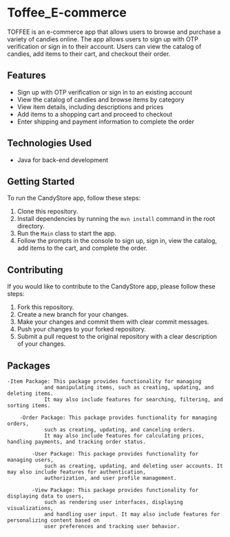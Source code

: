 # Toffee_E-commerce


TOFFEE is an e-commerce app that allows users to browse and purchase a variety of candies online. The app allows users to sign up with OTP verification or sign in to their account. Users can view the catalog of candies, add items to their cart, and checkout their order.

## Features

- Sign up with OTP verification or sign in to an existing account
- View the catalog of candies and browse items by category
- View item details, including descriptions and prices
- Add items to a shopping cart and proceed to checkout
- Enter shipping and payment information to complete the order


## Technologies Used

- Java for back-end development

## Getting Started

To run the CandyStore app, follow these steps:

1. Clone this repository.
2. Install dependencies by running the `mvn install` command in the root directory.
3. Run the `Main` class to start the app.
4. Follow the prompts in the console to sign up, sign in, view the catalog, add items to the cart, and complete the order.

## Contributing

If you would like to contribute to the CandyStore app, please follow these steps:

1. Fork this repository.
2. Create a new branch for your changes.
3. Make your changes and commit them with clear commit messages.
4. Push your changes to your forked repository.
5. Submit a pull request to the original repository with a clear description of your changes.

##	Packages 
    -Item Package: This package provides functionality for managing 
				and manipulating items, such as creating, updating, and deleting items.
				It may also include features for searching, filtering, and sorting items.

		-Order Package: This package provides functionality for managing orders, 
				such as creating, updating, and canceling orders. 
				It may also include features for calculating prices, handling payments, and tracking order status.

			-User Package: This package provides functionality for managing users,
			    such as creating, updating, and deleting user accounts. It may also include features for authentication,
				authorization, and user profile management.

			-View Package: This package provides functionality for displaying data to users, 
                such as rendering user interfaces, displaying visualizations, 
				and handling user input. It may also include features for personalizing content based on 
				user preferences and tracking user behavior.


